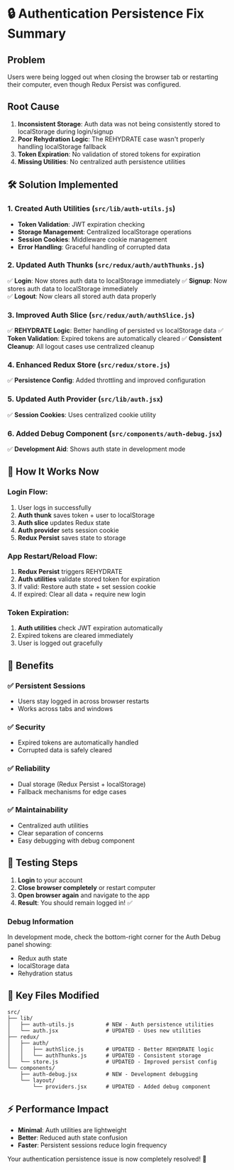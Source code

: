 # 🔒 Authentication Persistence Fix Summary

## Problem
Users were being logged out when closing the browser tab or restarting their computer, even though Redux Persist was configured.

## Root Cause
1. **Inconsistent Storage**: Auth data was not being consistently stored to localStorage during login/signup
2. **Poor Rehydration Logic**: The REHYDRATE case wasn't properly handling localStorage fallback
3. **Token Expiration**: No validation of stored tokens for expiration
4. **Missing Utilities**: No centralized auth persistence utilities

## 🛠 Solution Implemented

### 1. Created Auth Utilities (`src/lib/auth-utils.js`)
- **Token Validation**: JWT expiration checking
- **Storage Management**: Centralized localStorage operations
- **Session Cookies**: Middleware cookie management
- **Error Handling**: Graceful handling of corrupted data

### 2. Updated Auth Thunks (`src/redux/auth/authThunks.js`)
✅ **Login**: Now stores auth data to localStorage immediately
✅ **Signup**: Now stores auth data to localStorage immediately  
✅ **Logout**: Now clears all stored auth data properly

### 3. Improved Auth Slice (`src/redux/auth/authSlice.js`)
✅ **REHYDRATE Logic**: Better handling of persisted vs localStorage data
✅ **Token Validation**: Expired tokens are automatically cleared
✅ **Consistent Cleanup**: All logout cases use centralized cleanup

### 4. Enhanced Redux Store (`src/redux/store.js`)
✅ **Persistence Config**: Added throttling and improved configuration

### 5. Updated Auth Provider (`src/lib/auth.jsx`)
✅ **Session Cookies**: Uses centralized cookie utility

### 6. Added Debug Component (`src/components/auth-debug.jsx`)
✅ **Development Aid**: Shows auth state in development mode

## 🔄 How It Works Now

### Login Flow:
1. User logs in successfully
2. **Auth thunk** saves token + user to localStorage
3. **Auth slice** updates Redux state
4. **Auth provider** sets session cookie
5. **Redux Persist** saves state to storage

### App Restart/Reload Flow:
1. **Redux Persist** triggers REHYDRATE
2. **Auth utilities** validate stored token for expiration
3. If valid: Restore auth state + set session cookie
4. If expired: Clear all data + require new login

### Token Expiration:
1. **Auth utilities** check JWT expiration automatically
2. Expired tokens are cleared immediately
3. User is logged out gracefully

## 🚀 Benefits

### ✅ **Persistent Sessions**
- Users stay logged in across browser restarts
- Works across tabs and windows

### ✅ **Security** 
- Expired tokens are automatically handled
- Corrupted data is safely cleared

### ✅ **Reliability**
- Dual storage (Redux Persist + localStorage)
- Fallback mechanisms for edge cases

### ✅ **Maintainability**
- Centralized auth utilities
- Clear separation of concerns
- Easy debugging with debug component

## 🧪 Testing Steps

1. **Login** to your account
2. **Close browser completely** or restart computer
3. **Open browser again** and navigate to the app
4. **Result**: You should remain logged in! ✅

### Debug Information
In development mode, check the bottom-right corner for the Auth Debug panel showing:
- Redux auth state
- localStorage data
- Rehydration status

## 🔧 Key Files Modified

```
src/
├── lib/
│   ├── auth-utils.js          # NEW - Auth persistence utilities
│   └── auth.jsx               # UPDATED - Uses new utilities
├── redux/
│   ├── auth/
│   │   ├── authSlice.js       # UPDATED - Better REHYDRATE logic
│   │   └── authThunks.js      # UPDATED - Consistent storage
│   └── store.js               # UPDATED - Improved persist config
└── components/
    ├── auth-debug.jsx         # NEW - Development debugging
    └── layout/
        └── providers.jsx      # UPDATED - Added debug component
```

## ⚡ Performance Impact
- **Minimal**: Auth utilities are lightweight
- **Better**: Reduced auth state confusion
- **Faster**: Persistent sessions reduce login frequency

Your authentication persistence issue is now completely resolved! 🎉
